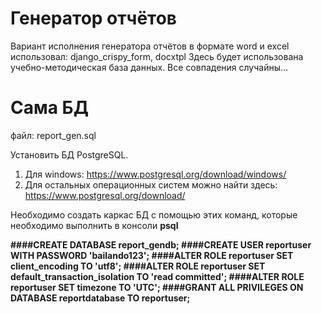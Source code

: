 # Генератор отчётов 
Вариант исполнения генератора отчётов в формате word и excel
использовал: django_crispy_form, docxtpl
Здесь будет использована учебно-методическая база данных. Все совпадения случайны...

# Сама БД
файл: report_gen.sql

Установить БД PostgreSQL.
1. Для windows: https://www.postgresql.org/download/windows/
2. Для остальных операционных систем можно найти здесь: https://www.postgresql.org/download/

Необходимо создать каркас БД с помощью этих команд, которые необходимо 
выполнить в консоли <b>psql 

####CREATE DATABASE report_gendb;
####CREATE USER reportuser WITH PASSWORD 'bailando123';
####ALTER ROLE reportuser SET client_encoding TO 'utf8';
####ALTER ROLE reportuser SET default_transaction_isolation TO 'read committed';
####ALTER ROLE reportuser SET timezone TO 'UTC';
####GRANT ALL PRIVILEGES ON DATABASE reportdatabase TO reportuser;






